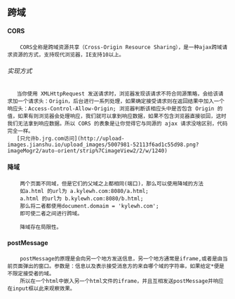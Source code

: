 ## 跨域

#### CORS
        CORS全称是跨域资源共享（Cross-Origin Resource Sharing），是一种ajax跨域请求资源的方式，支持现代浏览器，IE支持10以上。
###### 实现方式
       当你使用 XMLHttpRequest 发送请求时，浏览器发现该请求不符合同源策略，会给该请求加一个请求头：Origin，后台进行一系列处理，如果确定接受请求则在返回结果中加入一个响应头：Access-Control-Allow-Origin; 浏览器判断该相应头中是否包含 Origin 的值，如果有则浏览器会处理响应，我们就可以拿到响应数据，如果不包含浏览器直接驳回，这时我们无法拿到响应数据。所以 CORS 的表象是让你觉得它与同源的 ajax 请求没啥区别，代码完全一样。
       [只允许b.jrg.com访问](http://upload-images.jianshu.io/upload_images/5007981-52113f6ad1c55d98.png?imageMogr2/auto-orient/strip%7CimageView2/2/w/1240)
#### 降域
        两个页面不同域，但是它们的父域之上都相同(端口)，那么可以使用降域的方法
        如a.html 的url为 a.kylewh.com:8080/a.html;
        a.html 的url为 b.kylewh.com:8080/b.html;
        那么将二者都使用document.domaim = 'kylewh.com';
        即可使二者之间进行跨域。

        降域存在局限性。


#### postMessage
        postMessage的原理是会向另一个地方发送信息，另一个地方通常是iframe,或者是由当前页面弹出的窗口。参数是：信息以及表示接受消息方的来自哪个域的字符串，如果给定*便是不限定接受者的域。
        所以在一个html中嵌入另一个html文件的iframe，并且互相发送postMessage并响应在input框以此来观察效果。
